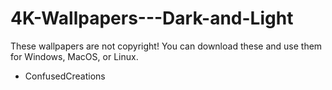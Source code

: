 # 4K-Wallpapers---Dark-and-Light
These wallpapers are not copyright!
You can download these and use them for 
Windows, MacOS, or Linux.

- ConfusedCreations
